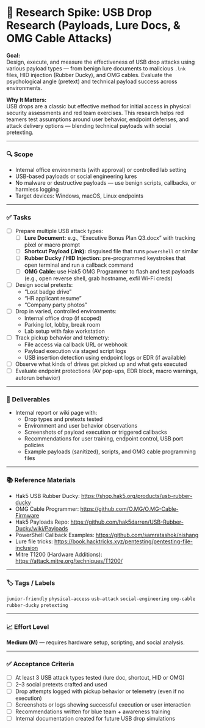 #  💾 Research Spike: USB Drop Research (Payloads, Lure Docs, & OMG Cable Attacks)

**Goal:**  
Design, execute, and measure the effectiveness of USB drop attacks using various payload types — from benign lure documents to malicious `.lnk` files, HID injection (Rubber Ducky), and OMG cables. Evaluate the psychological angle (pretext) and technical payload success across environments.

**Why It Matters:**  
USB drops are a classic but effective method for initial access in physical security assessments and red team exercises. This research helps red teamers test assumptions around user behavior, endpoint defenses, and attack delivery options — blending technical payloads with social pretexting.

---

### 🔍 Scope
- Internal office environments (with approval) or controlled lab setting
- USB-based payloads or social engineering lures
- No malware or destructive payloads — use benign scripts, callbacks, or harmless logging
- Target devices: Windows, macOS, Linux endpoints

---

### ✅ Tasks
- [ ] Prepare multiple USB attack types:
  - [ ] **Lure Document:** e.g., “Executive Bonus Plan Q3.docx” with tracking pixel or macro prompt
  - [ ] **Shortcut Payload (.lnk):** disguised file that runs `powershell` or similar
  - [ ] **Rubber Ducky / HID Injection:** pre-programmed keystrokes that open terminal and run a callback command
  - [ ] **OMG Cable:** use Hak5 OMG Programmer to flash and test payloads (e.g., open reverse shell, grab hostname, exfil Wi-Fi creds)
- [ ] Design social pretexts:
  - “Lost badge drive”
  - “HR applicant resume”
  - “Company party photos”
- [ ] Drop in varied, controlled environments:
  - Internal office drop (if scoped)
  - Parking lot, lobby, break room
  - Lab setup with fake workstation
- [ ] Track pickup behavior and telemetry:
  - File access via callback URL or webhook
  - Payload execution via staged script logs
  - USB insertion detection using endpoint logs or EDR (if available)
- [ ] Observe what kinds of drives get picked up and what gets executed
- [ ] Evaluate endpoint protections (AV pop-ups, EDR block, macro warnings, autorun behavior)

---

### 🎯 Deliverables
- Internal report or wiki page with:
  - Drop types and pretexts tested
  - Environment and user behavior observations
  - Screenshots of payload execution or triggered callbacks
  - Recommendations for user training, endpoint control, USB port policies
  - Example payloads (sanitized), scripts, and OMG cable programming files

---

### 📚 Reference Materials
- Hak5 USB Rubber Ducky: https://shop.hak5.org/products/usb-rubber-ducky  
- OMG Cable Programmer: https://github.com/O.MG/O.MG-Cable-Firmware  
- Hak5 Payloads Repo: https://github.com/hak5darren/USB-Rubber-Ducky/wiki/Payloads  
- PowerShell Callback Examples: https://github.com/samratashok/nishang  
- Lure file tricks: https://book.hacktricks.xyz/pentesting/pentesting-file-inclusion  
- Mitre T1200 (Hardware Additions): https://attack.mitre.org/techniques/T1200/

---

### 🏷️ Tags / Labels
`junior-friendly` `physical-access` `usb-attack` `social-engineering` `omg-cable` `rubber-ducky` `pretexting`

---

### 📈 Effort Level
**Medium (M)** — requires hardware setup, scripting, and social analysis.

---

### ✅ Acceptance Criteria
- [ ] At least 3 USB attack types tested (lure doc, shortcut, HID or OMG)
- [ ] 2–3 social pretexts crafted and used
- [ ] Drop attempts logged with pickup behavior or telemetry (even if no execution)
- [ ] Screenshots or logs showing successful execution or user interaction
- [ ] Recommendations written for blue team + awareness training
- [ ] Internal documentation created for future USB drop simulations
